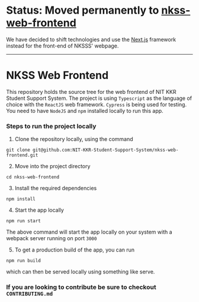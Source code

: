 # Status: Moved permanently to [nkss-web-frontend](https://github.com/NIT-KKR-Student-Support-System/nkss-web-frontend)

We have decided to shift technologies and use the [Next.js](https://nextjs.org/) framework instead for the front-end of NKSSS' webpage.

---

# NKSS Web Frontend

This repository holds the source tree for the web frontend of NIT KKR Student Support System. The project is using ```Typescript``` as the language of choice with the ```ReactJS``` web framework. ```Cypress``` is being used for testing. You need to have ```NodeJS``` and ```npm``` installed locally to run this app.

### Steps to run the project locally

1. Clone the repository locally, using the command 
```shell
git clone git@github.com:NIT-KKR-Student-Support-System/nkss-web-frontend.git
```
2. Move into the project directory
```shell
cd nkss-web-frontend
```
3. Install the required dependencies
```shell
npm install
```
4. Start the app locally
```shell
npm run start
```
The above command will start the app locally on your system with a webpack server running on port ```3000```

5. To get a production build of the app, you can run
```shell
npm run build
```
which can then be served locally using something like serve.


### If you are looking to contribute be sure to checkout ```CONTRIBUTING.md```

